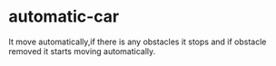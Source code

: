 # automatic-car
It move automatically,if there is any obstacles it stops and if obstacle removed it starts moving automatically.
